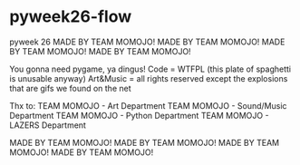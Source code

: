 # pyweek26-flow
pyweek 26
MADE BY TEAM MOMOJO!
MADE BY TEAM MOMOJO!
MADE BY TEAM MOMOJO!
MADE BY TEAM MOMOJO!

You gonna need pygame, ya dingus!
Code = WTFPL (this plate of spaghetti is unusable anyway)
Art&Music = all rights reserved except the explosions that are gifs we found on the net

Thx to:
  TEAM MOMOJO - Art Department
  TEAM MOMOJO - Sound/Music Department
  TEAM MOMOJO - Python Department
  TEAM MOMOJO - LAZERS Department

MADE BY TEAM MOMOJO!
MADE BY TEAM MOMOJO!
MADE BY TEAM MOMOJO!
MADE BY TEAM MOMOJO!
